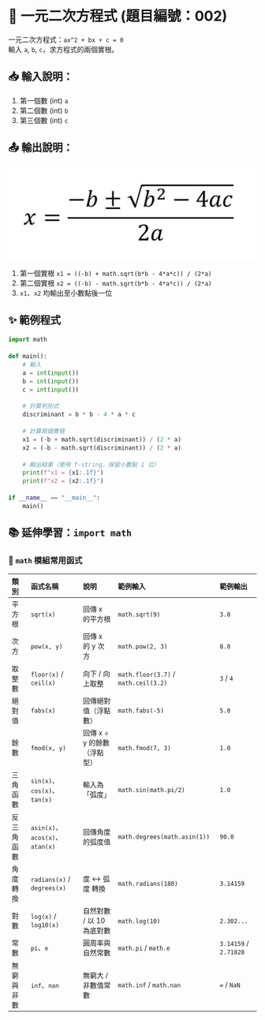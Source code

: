 # 🧮 一元二次方程式 (題目編號：002)

一元二次方程式：`ax^2 + bx + c = 0`  
輸入 `a`, `b`, `c`，求方程式的兩個實根。


## 📥 輸入說明：
1. 第一個數 (int) `a`  
2. 第二個數 (int) `b`  
3. 第三個數 (int) `c`  

## 📤 輸出說明：
![alt text](../image_data/image3.png)
1. 第一個實根 `x1 = ((-b) + math.sqrt(b*b - 4*a*c)) / (2*a)`  
2. 第二個實根 `x2 = ((-b) - math.sqrt(b*b - 4*a*c)) / (2*a)`  
3. `x1`、`x2` 均輸出至小數點後一位  


## ✨ 範例程式

~~~python
import math

def main():
    # 輸入
    a = int(input())
    b = int(input())
    c = int(input())

    # 計算判別式
    discriminant = b * b - 4 * a * c

    # 計算兩個實根
    x1 = (-b + math.sqrt(discriminant)) / (2 * a)
    x2 = (-b - math.sqrt(discriminant)) / (2 * a)

    # 輸出結果（使用 f-string，保留小數點 1 位）
    print(f"x1 = {x1:.1f}")
    print(f"x2 = {x2:.1f}")

if __name__ == "__main__":
    main()
~~~

## 📚 延伸學習：`import math`

### 🧮 `math` 模組常用函式

| 類別 | 函式名稱 | 說明 | 範例輸入 | 範例輸出 |
|:------|:-----------|:-----------|:-----------|:-----------|
| 平方根 | `sqrt(x)` | 回傳 x 的平方根 | `math.sqrt(9)` | `3.0` |
| 次方 | `pow(x, y)` | 回傳 x 的 y 次方 | `math.pow(2, 3)` | `8.0` |
| 取整數 | `floor(x)` / `ceil(x)` | 向下 / 向上取整 | `math.floor(3.7)` / `math.ceil(3.2)` | `3` / `4` |
| 絕對值 | `fabs(x)` | 回傳絕對值（浮點數） | `math.fabs(-5)` | `5.0` |
| 餘數 | `fmod(x, y)` | 回傳 x ÷ y 的餘數（浮點型） | `math.fmod(7, 3)` | `1.0` |
| 三角函數 | `sin(x)`、`cos(x)`、`tan(x)` | 輸入為「弧度」 | `math.sin(math.pi/2)` | `1.0` |
| 反三角函數 | `asin(x)`、`acos(x)`、`atan(x)` | 回傳角度的弧度值 | `math.degrees(math.asin(1))` | `90.0` |
| 角度轉換 | `radians(x)` / `degrees(x)` | 度 ↔ 弧度 轉換 | `math.radians(180)` | `3.14159` |
| 對數 | `log(x)` / `log10(x)` | 自然對數 / 以 10 為底對數 | `math.log(10)` | `2.302...` |
| 常數 | `pi`、`e` | 圓周率與自然常數 | `math.pi` / `math.e` | `3.14159` / `2.71828` |
| 無窮與非數 | `inf`、`nan` | 無窮大 / 非數值常數 | `math.inf` / `math.nan` | `∞` / `NaN` |
